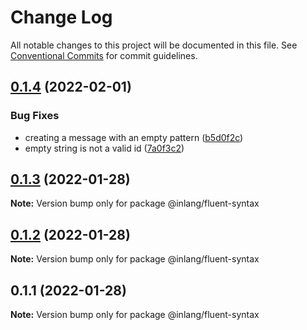 # Change Log

All notable changes to this project will be documented in this file.
See [Conventional Commits](https://conventionalcommits.org) for commit guidelines.

## [0.1.4](https://github.com/inlang/inlang/compare/@inlang/fluent-syntax@0.1.3...@inlang/fluent-syntax@0.1.4) (2022-02-01)


### Bug Fixes

* creating a message with an empty pattern ([b5d0f2c](https://github.com/inlang/inlang/commit/b5d0f2ceeb106c41a18f91ce2be64640133067a1))
* empty string is not a valid id ([7a0f3c2](https://github.com/inlang/inlang/commit/7a0f3c2b76c4041e01d2a38af8cacd988aa79eb8))





## [0.1.3](https://github.com/inlang/inlang/compare/@inlang/fluent-syntax@0.1.2...@inlang/fluent-syntax@0.1.3) (2022-01-28)

**Note:** Version bump only for package @inlang/fluent-syntax





## [0.1.2](https://github.com/inlang/inlang/compare/@inlang/fluent-syntax@0.1.1...@inlang/fluent-syntax@0.1.2) (2022-01-28)

**Note:** Version bump only for package @inlang/fluent-syntax





## 0.1.1 (2022-01-28)

**Note:** Version bump only for package @inlang/fluent-syntax
